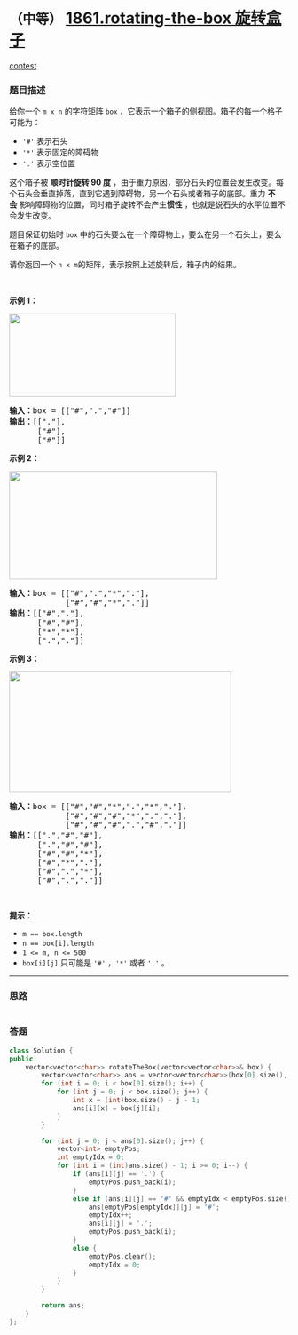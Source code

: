 # `（中等）` [1861.rotating-the-box 旋转盒子](https://leetcode-cn.com/problems/rotating-the-box/)

[contest](https://leetcode-cn.com/contest/biweekly-contest-52/problems/rotating-the-box/)

### 题目描述
<p>给你一个&nbsp;<code>m x n</code>&nbsp;的字符矩阵&nbsp;<code>box</code>&nbsp;，它表示一个箱子的侧视图。箱子的每一个格子可能为：</p>

<ul>
	<li><code>'#'</code>&nbsp;表示石头</li>
	<li><code>'*'</code>&nbsp;表示固定的障碍物</li>
	<li><code>'.'</code>&nbsp;表示空位置</li>
</ul>

<p>这个箱子被 <strong>顺时针旋转 90 度</strong>&nbsp;，由于重力原因，部分石头的位置会发生改变。每个石头会垂直掉落，直到它遇到障碍物，另一个石头或者箱子的底部。重力 <strong>不会</strong>&nbsp;影响障碍物的位置，同时箱子旋转不会产生<strong>惯性</strong>&nbsp;，也就是说石头的水平位置不会发生改变。</p>

<p>题目保证初始时&nbsp;<code>box</code>&nbsp;中的石头要么在一个障碍物上，要么在另一个石头上，要么在箱子的底部。</p>

<p>请你返回一个<em>&nbsp;</em><code>n x m</code>的矩阵，表示按照上述旋转后，箱子内的结果。</p>

<p>&nbsp;</p>

<p><strong>示例 1：</strong></p>

<p><img style="width: 300px; height: 150px;" src="https://assets.leetcode.com/uploads/2021/04/08/rotatingtheboxleetcodewithstones.png" alt=""></p>

<pre><b>输入：</b>box = [["#",".","#"]]
<b>输出：</b>[["."],
&nbsp;     ["#"],
&nbsp;     ["#"]]
</pre>

<p><strong>示例 2：</strong></p>

<p><img style="width: 375px; height: 195px;" src="https://assets.leetcode.com/uploads/2021/04/08/rotatingtheboxleetcode2withstones.png" alt=""></p>

<pre><b>输入：</b>box = [["#",".","*","."],
&nbsp;           ["#","#","*","."]]
<b>输出：</b>[["#","."],
&nbsp;     ["#","#"],
&nbsp;     ["*","*"],
&nbsp;     [".","."]]
</pre>

<p><strong>示例 3：</strong></p>

<p><img style="width: 400px; height: 218px;" src="https://assets.leetcode.com/uploads/2021/04/08/rotatingtheboxleetcode3withstone.png" alt=""></p>

<pre><b>输入：</b>box = [["#","#","*",".","*","."],
&nbsp;           ["#","#","#","*",".","."],
&nbsp;           ["#","#","#",".","#","."]]
<b>输出：</b>[[".","#","#"],
&nbsp;     [".","#","#"],
&nbsp;     ["#","#","*"],
&nbsp;     ["#","*","."],
&nbsp;     ["#",".","*"],
&nbsp;     ["#",".","."]]
</pre>

<p>&nbsp;</p>

<p><strong>提示：</strong></p>

<ul>
	<li><code>m == box.length</code></li>
	<li><code>n == box[i].length</code></li>
	<li><code>1 &lt;= m, n &lt;= 500</code></li>
	<li><code>box[i][j]</code>&nbsp;只可能是&nbsp;<code>'#'</code>&nbsp;，<code>'*'</code>&nbsp;或者&nbsp;<code>'.'</code>&nbsp;。</li>
</ul>


---
### 思路
```
```



### 答题
``` C++
class Solution {
public:
    vector<vector<char>> rotateTheBox(vector<vector<char>>& box) {
        vector<vector<char>> ans = vector<vector<char>>(box[0].size(), vector<char>(box.size()));
        for (int i = 0; i < box[0].size(); i++) {
            for (int j = 0; j < box.size(); j++) {
                int x = (int)box.size() - j - 1;
                ans[i][x] = box[j][i];
            }
        }

        for (int j = 0; j < ans[0].size(); j++) {
            vector<int> emptyPos;
            int emptyIdx = 0;
            for (int i = (int)ans.size() - 1; i >= 0; i--) {
                if (ans[i][j] == '.') {
                    emptyPos.push_back(i);
                }
                else if (ans[i][j] == '#' && emptyIdx < emptyPos.size()) {
                    ans[emptyPos[emptyIdx]][j] = '#';
                    emptyIdx++;
                    ans[i][j] = '.';
                    emptyPos.push_back(i);
                }
                else {
                    emptyPos.clear();
                    emptyIdx = 0;
                }
            }
        }

        return ans;
    }
};
```




